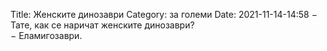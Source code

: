 Title: Женските динозаври
Category: за големи
Date: 2021-11-14-14:58
&minus; Тате, как се наричат женските динозаври?  
&minus; Еламигозаври.